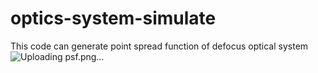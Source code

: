 # optics-system-simulate

This code can generate point spread function of defocus optical system
![Uploading psf.png…]()
